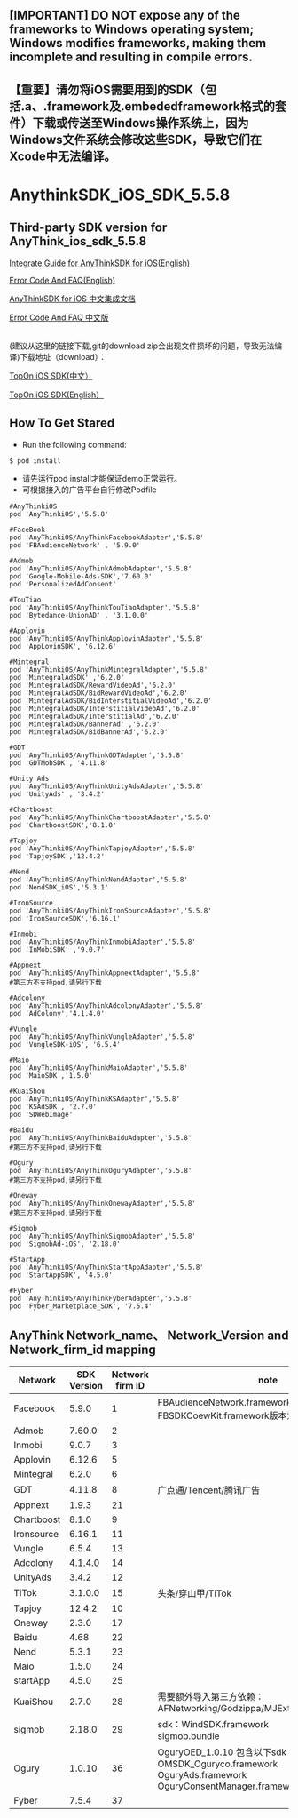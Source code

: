 ## [IMPORTANT] DO NOT expose any of the frameworks to Windows operating system; Windows modifies frameworks, making them incomplete and resulting in compile errors.
## 【重要】请勿将iOS需要用到的SDK（包括.a、.framework及.embededframework格式的套件）下载或传送至Windows操作系统上，因为Windows文件系统会修改这些SDK，导致它们在Xcode中无法编译。
# AnythinkSDK_iOS_SDK_5.5.8
## Third-party SDK version for AnyThink_ios_sdk_5.5.8

<a href="https://docs.toponad.com/#/en-us/ios/ios_doc/ios_access_doc" target = "_blank"> Integrate Guide for AnyThinkSDK for iOS(English) </a> 

<a href="https://docs.toponad.com/#/en-us/ios/ios_doc/ios_errorcode" target = "_blank"> Error Code And FAQ(English) </a> 

<a href="https://docs.toponad.com/#/zh-cn/ios/ios_doc/ios_access_doc" target = "_blank"> AnyThinkSDK for iOS 中文集成文档 </a> 

<a href="https://docs.toponad.com/#/zh-cn/ios/ios_doc/ios_errorcode" target = "_blank"> Error Code And FAQ 中文版 </a> 

<br>
(建议从这里的链接下载,git的download zip会出现文件损坏的问题，导致无法编译)下载地址（download）：<br>

<a href="https://docs.toponad.com/#/zh-cn/ios/download/package" target="_blank">TopOn iOS SDK(中文）</a>

<a href="https://docs.toponad.com/#/en-us/ios/download/package" target="_blank">TopOn iOS SDK(English）</a>

## How To Get Stared
+ Run the following command:<br>
```
$ pod install
```
+ 请先运行pod install才能保证demo正常运行。
+ 可根据接入的广告平台自行修改Podfile

```
#AnyThinkiOS
pod 'AnyThinkiOS','5.5.8'

#FaceBook
pod 'AnyThinkiOS/AnyThinkFacebookAdapter','5.5.8'
pod 'FBAudienceNetwork' , '5.9.0'

#Admob
pod 'AnyThinkiOS/AnyThinkAdmobAdapter','5.5.8'
pod 'Google-Mobile-Ads-SDK','7.60.0'
pod 'PersonalizedAdConsent'

#TouTiao
pod 'AnyThinkiOS/AnyThinkTouTiaoAdapter','5.5.8'
pod 'Bytedance-UnionAD' , '3.1.0.0'

#Applovin
pod 'AnyThinkiOS/AnyThinkApplovinAdapter','5.5.8'
pod 'AppLovinSDK', '6.12.6'

#Mintegral
pod 'AnyThinkiOS/AnyThinkMintegralAdapter','5.5.8'
pod 'MintegralAdSDK' ,'6.2.0'
pod 'MintegralAdSDK/RewardVideoAd','6.2.0'
pod 'MintegralAdSDK/BidRewardVideoAd','6.2.0'
pod 'MintegralAdSDK/BidInterstitialVideoAd','6.2.0'
pod 'MintegralAdSDK/InterstitialVideoAd','6.2.0'
pod 'MintegralAdSDK/InterstitialAd','6.2.0'
pod 'MintegralAdSDK/BannerAd' ,'6.2.0'
pod 'MintegralAdSDK/BidBannerAd','6.2.0'

#GDT
pod 'AnyThinkiOS/AnyThinkGDTAdapter','5.5.8'
pod 'GDTMobSDK', '4.11.8'

#Unity Ads
pod 'AnyThinkiOS/AnyThinkUnityAdsAdapter','5.5.8'
pod 'UnityAds' , '3.4.2'

#Chartboost
pod 'AnyThinkiOS/AnyThinkChartboostAdapter','5.5.8'
pod 'ChartboostSDK','8.1.0'

#Tapjoy
pod 'AnyThinkiOS/AnyThinkTapjoyAdapter','5.5.8'
pod 'TapjoySDK','12.4.2'

#Nend
pod 'AnyThinkiOS/AnyThinkNendAdapter','5.5.8'
pod 'NendSDK_iOS','5.3.1'

#IronSource
pod 'AnyThinkiOS/AnyThinkIronSourceAdapter','5.5.8'
pod 'IronSourceSDK','6.16.1'

#Inmobi
pod 'AnyThinkiOS/AnyThinkInmobiAdapter','5.5.8'
pod 'InMobiSDK' ,'9.0.7'

#Appnext
pod 'AnyThinkiOS/AnyThinkAppnextAdapter','5.5.8'
#第三方不支持pod,请另行下载

#Adcolony
pod 'AnyThinkiOS/AnyThinkAdcolonyAdapter','5.5.8'
pod 'AdColony','4.1.4.0'

#Vungle
pod 'AnyThinkiOS/AnyThinkVungleAdapter','5.5.8'
pod 'VungleSDK-iOS', '6.5.4'

#Maio
pod 'AnyThinkiOS/AnyThinkMaioAdapter','5.5.8'
pod 'MaioSDK','1.5.0'

#KuaiShou
pod 'AnyThinkiOS/AnyThinkKSAdapter','5.5.8'
pod 'KSAdSDK', '2.7.0'
pod 'SDWebImage'

#Baidu
pod 'AnyThinkiOS/AnyThinkBaiduAdapter','5.5.8'
#第三方不支持pod,请另行下载

#Ogury
pod 'AnyThinkiOS/AnyThinkOguryAdapter','5.5.8'
#第三方不支持pod,请另行下载

#Oneway
pod 'AnyThinkiOS/AnyThinkOnewayAdapter','5.5.8'
#第三方不支持pod,请另行下载

#Sigmob
pod 'AnyThinkiOS/AnyThinkSigmobAdapter','5.5.8'
pod 'SigmobAd-iOS', '2.18.0'

#StartApp
pod 'AnyThinkiOS/AnyThinkStartAppAdapter','5.5.8'
pod 'StartAppSDK', '4.5.0'

#Fyber
pod 'AnyThinkiOS/AnyThinkFyberAdapter','5.5.8'
pod 'Fyber_Marketplace_SDK', '7.5.4'
```

## AnyThink Network_name、 Network_Version and Network_firm_id mapping

| Network | SDK Version | Network firm ID| note |
|---|---|---|---|
| Facebook | 5.9.0 |1|FBAudienceNetwork.framework版本为5.9.0<br>FBSDKCoewKit.framework版本为6.0.0|
| Admob | 7.60.0 |2||
| Inmobi | 9.0.7 |3||
| Applovin | 6.12.6 |5||
| Mintegral | 6.2.0 |6||
| GDT | 4.11.8 |8|广点通/Tencent/腾讯广告|
| Appnext | 1.9.3 |21||
| Chartboost | 8.1.0 |9||
| Ironsource | 6.16.1 |11||
| Vungle | 6.5.4 |13||
| Adcolony | 4.1.4.0 |14||
| UnityAds | 3.4.2 |12||
| TiTok | 3.1.0.0 |15|头条/穿山甲/TiTok|
| Tapjoy | 12.4.2 |10||
| Oneway | 2.3.0 |17||
| Baidu | 4.68 |22||
| Nend | 5.3.1 |23||
| Maio | 1.5.0 |24||
| startApp | 4.5.0 |25||
| KuaiShou | 2.7.0 |28|需要额外导入第三方依赖：<br> AFNetworking/Godzippa/MJExtension/SDWebImage|
| sigmob | 2.18.0 |29|sdk：WindSDK.framework <br>sigmob.bundle|
| Ogury | 1.0.10 |36|OguryOED_1.0.10 包含以下sdk<br>OMSDK_Oguryco.framework<br>OguryAds.framework<br>OguryConsentManager.framework|
| Fyber | 7.5.4 |37||
